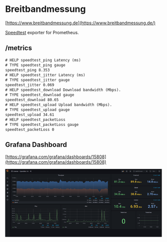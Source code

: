 # Breitbandmessung

[https://www.breitbandmessung.de](https://www.breitbandmessung.de/)

[Speedtest](https://www.speedtest.net) exporter for Prometheus.

## /metrics

```text
# HELP speedtest_ping Latency (ms)
# TYPE speedtest_ping gauge
speedtest_ping 8.353
# HELP speedtest_jitter Latency (ms)
# TYPE speedtest_jitter gauge
speedtest_jitter 0.069
# HELP speedtest_download Download bandwidth (Mbps).
# TYPE speedtest_download gauge
speedtest_download 80.65
# HELP speedtest_upload Upload bandwidth (Mbps).
# TYPE speedtest_upload gauge
speedtest_upload 34.61
# HELP speedtest_packetLoss
# TYPE speedtest_packetLoss gauge
speedtest_packetLoss 0
```

## Grafana Dashboard

[https://grafana.com/grafana/dashboards/15808](https://grafana.com/grafana/dashboards/15808)

![Dashboard](https://raw.githubusercontent.com/tinoschroeter/breitbandmessung/master/grafana.png)

